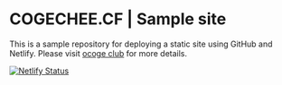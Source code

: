# COGECHEE.CF | Sample site

This is a sample repository for deploying a static site using GitHub and Netlify.
Please visit [ocoge club](https://ocoge.club) for more details.

[![Netlify Status](https://api.netlify.com/api/v1/badges/db1da5fb-5855-4b8e-a72a-ecc482c6bcc6/deploy-status)](https://app.netlify.com/sites/cogechee/deploys)